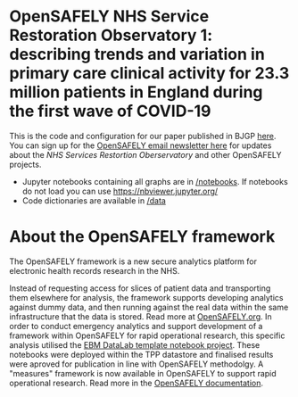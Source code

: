 # OpenSAFELY NHS Service Restoration Observatory 1: describing trends and variation in primary care clinical activity for 23.3 million patients in England during the first wave of COVID-19

This is the code and configuration for our paper published in BJGP [here](https://bjgp.org/content/72/714/e63.long). You can sign up for the [OpenSAFELY email newsletter here](https://opensafely.org/contact/) for updates about the _NHS Services Restortion Oberservatory_ and other OpenSAFELY projects.

- Jupyter notebooks containing all graphs are in [/notebooks](https://github.com/opensafely/restoration-observatory-intro-notebook/tree/master/notebooks). If notebooks do not load you can use https://nbviewer.jupyter.org/
- Code dictionaries are available in [/data](https://github.com/opensafely/restoration-observatory-intro-notebook/tree/master/data)


# About the OpenSAFELY framework
The OpenSAFELY framework is a new secure analytics platform for electronic health records research in the NHS.

Instead of requesting access for slices of patient data and transporting them elsewhere for analysis, the framework supports developing analytics against dummy data, and then running against the real data within the same infrastructure that the data is stored. Read more at [OpenSAFELY.org](https://opensafely.org/). In order to conduct emergency analytics and support development of a framework within OpenSAFELY for rapid operational research, this specific analysis utilised the [EBM DataLab template notebook project](https://github.com/ebmdatalab/datalab-notebook-template). These notebooks were deployed within the TPP datastore and finalised results were aproved for publication in line with OpenSAFELY methodolgy. A "measures" framework is now available in OpenSAFELY to support rapid operational research. Read more in the [OpenSAFELY documentation](https://docs.opensafely.org/en/latest/). 

